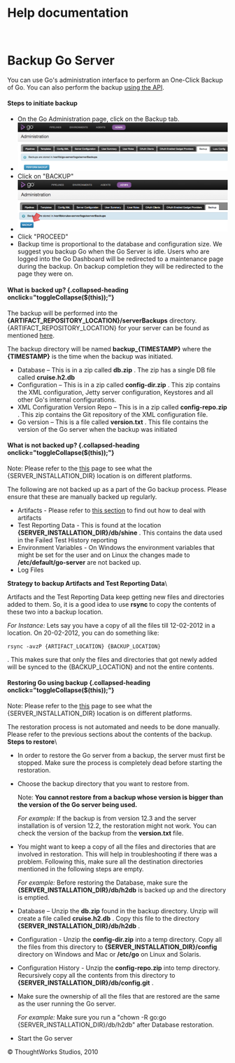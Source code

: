 Help documentation
==================

 

Backup Go Server<!-- {.collapsible-heading onclick="toggleCollapse($(this));"} -->
================

You can use Go's administration interface to perform an One-Click Backup
of Go. You can also perform the backup [using the API](Backup_API.html).

#### Steps to initiate backup<!-- {.collapsible-heading onclick="toggleCollapse($(this));"} -->

-   On the Go Administration page, click on the Backup tab.
-   ![](../resources/images/cruise/admin/backup/backup_tab.png)
-   Click on "BACKUP"
-   ![](../resources/images/cruise/admin/backup/backup_button.png)
-   Click "PROCEED"
-   Backup time is proportional to the database and configuration size.
    We suggest you backup Go when the Go Server is idle. Users who are
    logged into the Go Dashboard will be redirected to a maintenance
    page during the backup. On backup completion they will be redirected
    to the page they were on.

#### What is backed up? {.collapsed-heading onclick="toggleCollapse($(this));"}

The backup will be performed into the
**{ARTIFACT\_REPOSITORY\_LOCATION}/serverBackups** directory.
{ARTIFACT\_REPOSITORY\_LOCATION} for your server can be found as
mentioned [here](../installation/configuring_server_details.html#artifact_repo_config).

The backup directory will be named **backup\_{TIMESTAMP}** where the
**{TIMESTAMP}** is the time when the backup was initiated.

-   Database – This is in a zip called **db.zip** . The zip has a single
    DB file called **cruise.h2.db**
-   Configuration – This is in a zip called **config-dir.zip** . This
    zip contains the XML configuration, Jetty server configuration,
    Keystores and all other Go's internal configurations.
-   XML Configuration Version Repo – This is in a zip called
    **config-repo.zip** . This zip contains the Git repository of the
    XML configuration file.
-   Go version – This is a file called **version.txt** . This file
    contains the version of the Go server when the backup was initiated

#### What is not backed up? {.collapsed-heading onclick="toggleCollapse($(this));"}

Note: Please refer to the
[this](../installation/installing_go_server.html#location_of_files) page to see what the
{SERVER\_INSTALLATION\_DIR} location is on different platforms.

The following are not backed up as a part of the Go backup process.
Please ensure that these are manually backed up regularly.

-   Artifacts - Please refer to [this
    section](admin_out_of_disk_space.html#new_mount_for_artifacts) to
    find out how to deal with artifacts
-   Test Reporting Data - This is found at the location
    **{SERVER\_INSTALLATION\_DIR}/db/shine** . This contains the data
    used in the Failed Test History reporting
-   Environment Variables - On Windows the environment variables that
    might be set for the user and on Linux the changes made to
    **/etc/default/go-server** are not backed up.
-   Log Files

**Strategy to backup Artifacts and Test Reporting Data**\

Artifacts and the Test Reporting Data keep getting new files and
directories added to them. So, it is a good idea to use **rsync** to
copy the contents of these two into a backup location.

*For Instance:* Lets say you have a copy of all the files till
12-02-2012 in a location. On 20-02-2012, you can do something like:

``` {.code}
rsync -avzP {ARTIFACT_LOCATION} {BACKUP_LOCATION}
```

. This makes sure that only the files and directories that got newly
added will be synced to the {BACKUP\_LOCATION} and not the entire
contents.

#### Restoring Go using backup {.collapsed-heading onclick="toggleCollapse($(this));"}

Note: Please refer to the
[this](../installation/installing_go_server.html#location_of_files) page to see what the
{SERVER\_INSTALLATION\_DIR} location is on different platforms.

The restoration process is not automated and needs to be done manually.
Please refer to the previous sections about the contents of the backup.\
 **Steps to restore**\

-   In order to restore the Go server from a backup, the server must
    first be stopped. Make sure the process is completely dead before
    starting the restoration.
-   Choose the backup directory that you want to restore from.

    Note: **You cannot restore from a backup whose version is bigger
    than the version of the Go server being used.**

    *For example:* If the backup is from version 12.3 and the server
    installation is of version 12.2, the restoration might not work. You
    can check the version of the backup from the **version.txt** file.

-   You might want to keep a copy of all the files and directories that
    are involved in restoration. This will help in troubleshooting if
    there was a problem. Following this, make sure all the destination
    directories mentioned in the following steps are empty.

    *For example:* Before restoring the Database, make sure the
    **{SERVER\_INSTALLATION\_DIR}/db/h2db** is backed up and the
    directory is emptied.

-   Database – Unzip the **db.zip** found in the backup directory. Unzip
    will create a file called **cruise.h2.db** . Copy this file to the
    directory **{SERVER\_INSTALLATION\_DIR}/db/h2db** .
-   Configuration - Unzip the **config-dir.zip** into a temp directory.
    Copy all the files from this directory to
    **{SERVER\_INSTALLATION\_DIR}/config** directory on Windows and Mac
    or **/etc/go** on Linux and Solaris.
-   Configuration History - Unzip the **config-repo.zip** into temp
    directory. Recursively copy all the contents from this directory to
    **{SERVER\_INSTALLATION\_DIR}/db/config.git** .
-   Make sure the ownership of all the files that are restored are the
    same as the user running the Go server.

    *For example:* Make sure you run a "chown -R go:go
    {SERVER\_INSTALLATION\_DIR}/db/h2db" after Database restoration.

-   Start the Go server





© ThoughtWorks Studios, 2010

